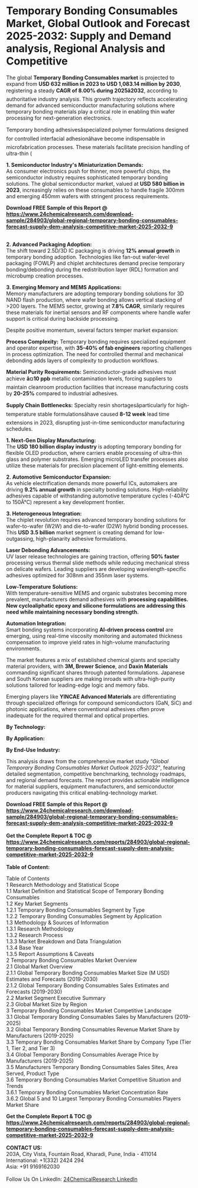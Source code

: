 <h1>Temporary Bonding Consumables Market, Global Outlook and Forecast 2025-2032: Supply and Demand analysis, Regional Analysis and Competitive</h1><p>The global <strong>Temporary Bonding Consumables market</strong> is projected to expand from <strong>USD 632 million in 2023 to USD 1,083.14 million by 2030</strong>, registering a steady <strong>CAGR of 8.00% during 2025â2032</strong>, according to authoritative industry analysis. This growth trajectory reflects accelerating demand for advanced semiconductor manufacturing solutions where temporary bonding materials play a critical role in enabling thin wafer processing for next-generation electronics.</p><p>Temporary bonding adhesivesâspecialized polymer formulations designed for controlled interfacial adhesionâhave become indispensable in microfabrication processes. These materials facilitate precision handling of ultra-thin (

</p><p><strong>1. Semiconductor Industry's Miniaturization Demands:</strong><br>
As consumer electronics push for thinner, more powerful chips, the semiconductor industry requires sophisticated temporary bonding solutions. The global semiconductor market, valued at <strong>USD 580 billion in 2023</strong>, increasingly relies on these consumables to handle fragile 300mm and emerging 450mm wafers with stringent process requirements.</p><div><b>Download FREE Sample of this Report @ 
            <a href="https://www.24chemicalresearch.com/download-sample/284903/global-regional-temporary-bonding-consumables-forecast-supply-dem-analysis-competitive-market-2025-2032-9">
            https://www.24chemicalresearch.com/download-sample/284903/global-regional-temporary-bonding-consumables-forecast-supply-dem-analysis-competitive-market-2025-2032-9</a></b></div><br><p><strong>2. Advanced Packaging Adoption:</strong><br>
The shift toward 2.5D/3D IC packaging is driving <strong>12% annual growth</strong> in temporary bonding adoption. Technologies like fan-out wafer-level packaging (FOWLP) and chiplet architectures demand precise temporary bonding/debonding during the redistribution layer (RDL) formation and microbump creation processes.</p><p><strong>3. Emerging Memory and MEMS Applications:</strong><br>
Memory manufacturers are adopting temporary bonding solutions for 3D NAND flash production, where wafer bonding allows vertical stacking of &gt;200 layers. The MEMS sector, growing at <strong>7.8% CAGR</strong>, similarly requires these materials for inertial sensors and RF components where handle wafer support is critical during backside processing.</p><p>Despite positive momentum, several factors temper market expansion:</p><p><strong>Process Complexity:</strong> Temporary bonding requires specialized equipment and operator expertise, with <strong>35-40% of fab engineers</strong> reporting challenges in process optimization. The need for controlled thermal and mechanical debonding adds layers of complexity to production workflows.</p><p><strong>Material Purity Requirements:</strong> Semiconductor-grade adhesives must achieve <strong>â¤10 ppb</strong> metallic contamination levels, forcing suppliers to maintain cleanroom production facilities that increase manufacturing costs by <strong>20-25%</strong> compared to industrial adhesives.</p><p><strong>Supply Chain Bottlenecks:</strong> Specialty resin shortagesâparticularly for high-temperature stable formulationsâhave caused <strong>8-12 week</strong> lead time extensions in 2023, disrupting just-in-time semiconductor manufacturing schedules.</p><p><strong>1. Next-Gen Display Manufacturing:</strong><br>
The <strong>USD 180 billion display industry</strong> is adopting temporary bonding for flexible OLED production, where carriers enable processing of ultra-thin glass and polymer substrates. Emerging microLED transfer processes also utilize these materials for precision placement of light-emitting elements.</p><p><strong>2. Automotive Semiconductor Expansion:</strong><br> 
As vehicle electrification demands more powerful ICs, automakers are driving <strong>9.2% annual growth</strong> in specialty bonding solutions. High-reliability adhesives capable of withstanding automotive temperature cycles (-40Â°C to 150Â°C) represent a key development frontier.</p><p><strong>3. Heterogeneous Integration:</strong><br>
The chiplet revolution requires advanced temporary bonding solutions for wafer-to-wafer (W2W) and die-to-wafer (D2W) hybrid bonding processes. This <strong>USD 3.5 billion</strong> market segment is creating demand for low-outgassing, high-planarity adhesive formulations.</p><p><strong>Laser Debonding Advancements:</strong><br>
	UV laser release technologies are gaining traction, offering <strong>50% faster</strong> processing versus thermal slide methods while reducing mechanical stress on delicate wafers. Leading suppliers are developing wavelength-specific adhesives optimized for 308nm and 355nm laser systems.</p><p><strong>Low-Temperature Solutions:</strong><br>
	With temperature-sensitive MEMS and organic substrates becoming more prevalent, manufacturers demand adhesives with <strong> processing capabilities. New cycloaliphatic epoxy and silicone formulations are addressing this need while maintaining necessary bonding strength.</strong></p><p><strong>Automation Integration:</strong><br>
	Smart bonding systems incorporating <strong>AI-driven process control</strong> are emerging, using real-time viscosity monitoring and automated thickness compensation to improve yield rates in high-volume manufacturing environments.</p><p>The market features a mix of established chemical giants and specialty material providers, with <strong>3M, Brewer Science</strong>, and <strong>Daxin Materials</strong> commanding significant shares through patented formulations. Japanese and South Korean suppliers are making inroads with ultra-high-purity solutions tailored for leading-edge logic and memory fabs.</p><p>Emerging players like <strong>YINCAE Advanced Materials</strong> are differentiating through specialized offerings for compound semiconductors (GaN, SiC) and photonic applications, where conventional adhesives often prove inadequate for the required thermal and optical properties.</p><p><strong>By Technology:</strong></p><p><strong>By Application:</strong></p><p><strong>By End-Use Industry:</strong></p><p>This analysis draws from the comprehensive market study <em>"Global Temporary Bonding Consumables Market Outlook 2025-2032"</em>, featuring detailed segmentation, competitive benchmarking, technology roadmaps, and regional demand forecasts. The report provides actionable intelligence for material suppliers, equipment manufacturers, and semiconductor producers navigating this critical enabling-technology market.</p><div><b>Download FREE Sample of this Report @ 
            <a href="https://www.24chemicalresearch.com/download-sample/284903/global-regional-temporary-bonding-consumables-forecast-supply-dem-analysis-competitive-market-2025-2032-9">
            https://www.24chemicalresearch.com/download-sample/284903/global-regional-temporary-bonding-consumables-forecast-supply-dem-analysis-competitive-market-2025-2032-9</a></b></div><br><div><b>Get the Complete Report & TOC @ 
            <a href="https://www.24chemicalresearch.com/reports/284903/global-regional-temporary-bonding-consumables-forecast-supply-dem-analysis-competitive-market-2025-2032-9">
            https://www.24chemicalresearch.com/reports/284903/global-regional-temporary-bonding-consumables-forecast-supply-dem-analysis-competitive-market-2025-2032-9</a></b></div><br>
            <b>Table of Content:</b><p>Table of Contents<br />
1 Research Methodology and Statistical Scope<br />
1.1 Market Definition and Statistical Scope of Temporary Bonding Consumables<br />
1.2 Key Market Segments<br />
1.2.1 Temporary Bonding Consumables Segment by Type<br />
1.2.2 Temporary Bonding Consumables Segment by Application<br />
1.3 Methodology & Sources of Information<br />
1.3.1 Research Methodology<br />
1.3.2 Research Process<br />
1.3.3 Market Breakdown and Data Triangulation<br />
1.3.4 Base Year<br />
1.3.5 Report Assumptions & Caveats<br />
2 Temporary Bonding Consumables Market Overview<br />
2.1 Global Market Overview<br />
2.1.1 Global Temporary Bonding Consumables Market Size (M USD) Estimates and Forecasts (2019-2030)<br />
2.1.2 Global Temporary Bonding Consumables Sales Estimates and Forecasts (2019-2030)<br />
2.2 Market Segment Executive Summary<br />
2.3 Global Market Size by Region<br />
3 Temporary Bonding Consumables Market Competitive Landscape<br />
3.1 Global Temporary Bonding Consumables Sales by Manufacturers (2019-2025)<br />
3.2 Global Temporary Bonding Consumables Revenue Market Share by Manufacturers (2019-2025)<br />
3.3 Temporary Bonding Consumables Market Share by Company Type (Tier 1, Tier 2, and Tier 3)<br />
3.4 Global Temporary Bonding Consumables Average Price by Manufacturers (2019-2025)<br />
3.5 Manufacturers Temporary Bonding Consumables Sales Sites, Area Served, Product Type<br />
3.6 Temporary Bonding Consumables Market Competitive Situation and Trends<br />
3.6.1 Temporary Bonding Consumables Market Concentration Rate<br />
3.6.2 Global 5 and 10 Largest Temporary Bonding Consumables Players Market Share </p><div><b>Get the Complete Report & TOC @ 
            <a href="https://www.24chemicalresearch.com/reports/284903/global-regional-temporary-bonding-consumables-forecast-supply-dem-analysis-competitive-market-2025-2032-9">
            https://www.24chemicalresearch.com/reports/284903/global-regional-temporary-bonding-consumables-forecast-supply-dem-analysis-competitive-market-2025-2032-9</a></b></div><br><b>CONTACT US:</b><br>
            203A, City Vista, Fountain Road, Kharadi, Pune, India - 411014<br>
            International: +1(332) 2424 294<br>
            Asia: +91 9169162030 <br><br>
            Follow Us On LinkedIn: <a href="https://www.linkedin.com/company/24chemicalresearch/">24ChemicalResearch LinkedIn</a>